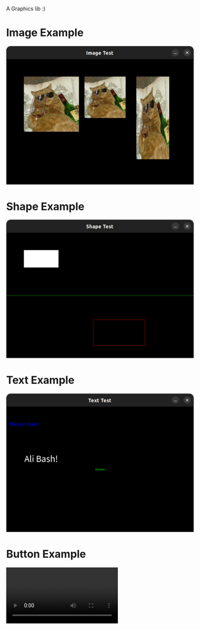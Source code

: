 A Graphics lib :)

# Image Example
![Image Example](assets/screenshots/screenshot1.png?raw=true "Image example")

# Shape Example
![Shape Example](assets/screenshots/screenshot2.png?raw=true "Shape example")

# Text Example
![Text Example](assets/screenshots/screenshot3.png?raw=true "Text example")

# Button Example
![Button Example](assets/screenshots/screencast1.webm?raw=true "Button example")